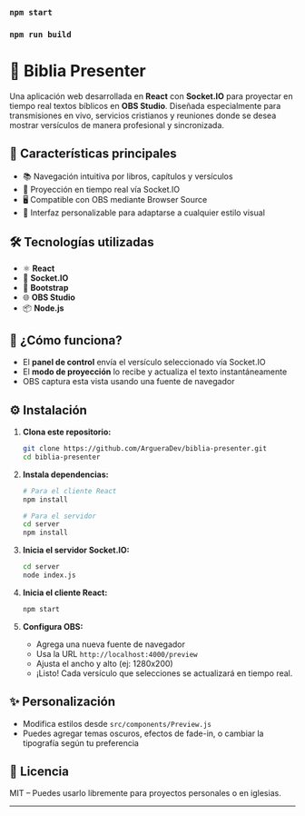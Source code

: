 ### `npm start`

### `npm run build`

# 📖 Biblia Presenter

Una aplicación web desarrollada en **React** con **Socket.IO** para proyectar en tiempo real textos bíblicos en **OBS Studio**. Diseñada especialmente para transmisiones en vivo, servicios cristianos y reuniones donde se desea mostrar versículos de manera profesional y sincronizada.

## 🚀 Características principales

- 📚 Navegación intuitiva por libros, capítulos y versículos
- 💬 Proyección en tiempo real vía Socket.IO
- 🖥️ Compatible con OBS mediante Browser Source
- 🎨 Interfaz personalizable para adaptarse a cualquier estilo visual

## 🛠️ Tecnologías utilizadas

- ⚛️ **React**
- 🔌 **Socket.IO**
- 💅 **Bootstrap**
- 🌐 **OBS Studio**
- 📦 **Node.js**

## 🧩 ¿Cómo funciona?

- El **panel de control** envía el versículo seleccionado vía Socket.IO
- El **modo de proyección** lo recibe y actualiza el texto instantáneamente
- OBS captura esta vista usando una fuente de navegador

## ⚙️ Instalación

1. **Clona este repositorio:**

   ```bash
   git clone https://github.com/ArgueraDev/biblia-presenter.git
   cd biblia-presenter
   ```

2. **Instala dependencias:**

   ```bash
   # Para el cliente React
   npm install

   # Para el servidor
   cd server
   npm install
   ```

3. **Inicia el servidor Socket.IO:**

   ```bash
   cd server
   node index.js
   ```

4. **Inicia el cliente React:**

   ```bash
   npm start
   ```

5. **Configura OBS:**

   - Agrega una nueva fuente de navegador
   - Usa la URL `http://localhost:4000/preview`
   - Ajusta el ancho y alto (ej: 1280x200)
   - ¡Listo! Cada versículo que selecciones se actualizará en tiempo real.

## ✨ Personalización

- Modifica estilos desde `src/components/Preview.js`
- Puedes agregar temas oscuros, efectos de fade-in, o cambiar la tipografía según tu preferencia

## 📄 Licencia

MIT – Puedes usarlo libremente para proyectos personales o en iglesias.

---
